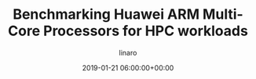 ---
author: linaro
categories:
- events
- workshop
- arm-hpc-asia-2019
comments: false
event: arm-hpc-asia-2019
date: '2019-01-21 06:00:00+00:00'
slot: 10:55	- 11:20
image:
  featured: true
  path: /assets/images/content/benchmarking-huawei-arm-multi-core-processors-for-hpc-workloads.jpg
layout: resource-post
title: 'Benchmarking Huawei ARM Multi-Core Processors for HPC workloads'
speakers:
- biography: '""'
  company: Shanghai JiaoTong University
  job-title: 
  name: Prof.Lin XinHua
youtube_video_url: https://www.youtube.com/watch?v=vZo_mpV4YYU&list=PLKZSArYQptsPLGSEUycUowh9oy8WF_epV&index=9&t=0s
amazon_s3_presentation_url: https://static.linaro.org/event-resources/arm-hpc-asia-2019/slides/BenchmarkingHuaweiARMMulti-CoreProcessorsforHPCworkloads6.pdf
---
